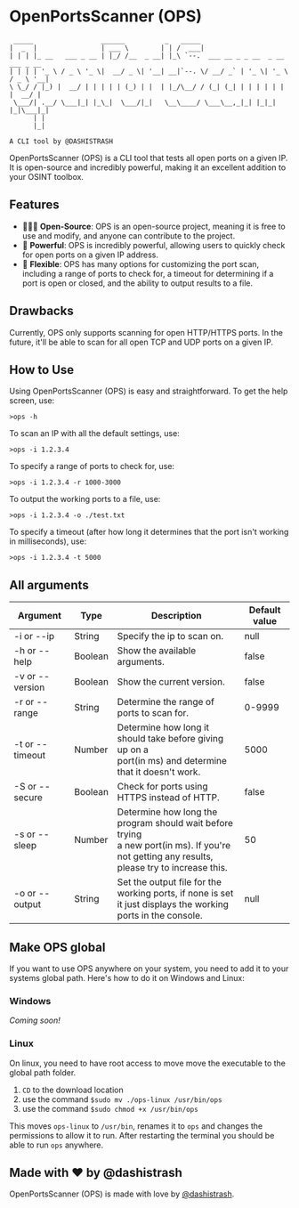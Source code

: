 # OpenPortsScanner (OPS)
```
 _____                 ______          _   _____                                 
|  _  |                | ___ \        | | /  ___|                                
| | | |_ __   ___ _ __ | |_/ /__  _ __| |_\ `--.  ___ __ _ _ __  _ __   ___ _ __ 
| | | | '_ \ / _ \ '_ \|  __/ _ \| '__| __|`--. \/ __/ _` | '_ \| '_ \ / _ \ '__|
\ \_/ / |_) |  __/ | | | | | (_) | |  | |_/\__/ / (_| (_| | | | | | | |  __/ |   
 \___/| .__/ \___|_| |_\_|  \___/|_|   \__\____/ \___\__,_|_| |_|_| |_|\___|_|   
      | |                                                                        
      |_|                 
      
A CLI tool by @DASHISTRASH
```
OpenPortsScanner (OPS) is a CLI tool that tests all open ports on a given IP. It is open-source and incredibly powerful, making it an excellent addition to your OSINT toolbox.

## Features

* 🧑‍🤝‍🧑 **Open-Source**: OPS is an open-source project, meaning it is free to use and modify, and anyone can contribute to the project.
* 🚀 **Powerful**: OPS is incredibly powerful, allowing users to quickly check for open ports on a given IP address.
* 💪 **Flexible**: OPS has many options for customizing the port scan, including a range of ports to check for, a timeout for determining if a port is open or closed, and the ability to output results to a file.

## Drawbacks
Currently, OPS only supports scanning for open HTTP/HTTPS ports. In the future, it'll be able to scan for all open TCP and UDP ports on a given IP.

## How to Use

Using OpenPortsScanner (OPS) is easy and straightforward. To get the help screen, use:

`>ops -h`

To scan an IP with all the default settings, use:

`>ops -i 1.2.3.4`

To specify a range of ports to check for, use:

`>ops -i 1.2.3.4 -r 1000-3000`

To output the working ports to a file, use:

`>ops -i 1.2.3.4 -o ./test.txt`

To specify a timeout (after how long it determines that the port isn't working in milliseconds), use:

`>ops -i 1.2.3.4 -t 5000`

## All arguments
| Argument        | Type    | Description                                                                                                                                       | Default value |
|-----------------|---------|---------------------------------------------------------------------------------------------------------------------------------------------------|---------------|
| -i or --ip      | String  | Specify the ip to scan on.                                                                                                                        | null          |
| -h or --help    | Boolean | Show the available arguments.                                                                                                                     | false         |
| -v or --version | Boolean | Show the current version.                                                                                                                         | false         |
| -r or --range   | String  | Determine the range of ports to scan for.                                                                                                         | 0-9999        |
| -t or --timeout | Number  | Determine how long it should take before giving up on a<br>port(in ms) and determine that it doesn't work.                                        | 5000          |
| -S or --secure  | Boolean | Check for ports using HTTPS instead of HTTP.                                                                                                      | false         |
| -s or --sleep   | Number  | Determine how long the program should wait before trying<br>a new port(in ms). If you're not getting any results,<br>please try to increase this. | 50            |
| -o or --output  | String  | Set the output file for the working ports, if none is set<br>it just displays the working ports in the console.                                   | null          |

## Make OPS global

If you want to use OPS anywhere on your system, you need to add it to your systems global path.
Here's how to do it on Windows and Linux:

### Windows
_Coming soon!_

### Linux
On linux, you need to have root access to move move the executable to the global path folder.

1. `CD` to the download location
2. use the command `$sudo mv ./ops-linux /usr/bin/ops`
3. use the command `$sudo chmod +x /usr/bin/ops`

This moves `ops-linux` to `/usr/bin`, renames it to `ops` and changes the permissions to allow it to run. After restarting the terminal you should be able to run `ops` anywhere.

## Made with ❤️ by @dashistrash

OpenPortsScanner (OPS) is made with love by [@dashistrash](https://github.com/dashistrash).

